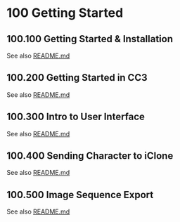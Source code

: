 

# 100 Getting Started

## 100.100 Getting Started & Installation

See also [README.md](./100/README.md)

## 100.200 Getting Started in CC3

See also [README.md](./200/README.md)

## 100.300 Intro to User Interface

See also [README.md](./300/README.md)

## 100.400 Sending Character to iClone

See also [README.md](./400/README.md)

## 100.500 Image Sequence Export

See also [README.md](./500/README.md)
